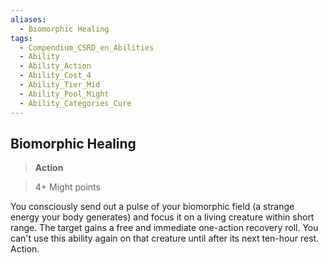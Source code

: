 ```yaml
---
aliases:
  - Biomorphic Healing
tags:
  - Compendium_CSRD_en_Abilities
  - Ability
  - Ability_Action
  - Ability_Cost_4
  - Ability_Tier_Mid
  - Ability_Pool_Might
  - Ability_Categories_Cure
---
```

  
    
## Biomorphic Healing    
>**Action**    
>4+ Might points  
    
You consciously send out a pulse of your biomorphic field (a strange energy your body generates) and focus it on a living creature within short range. The target gains a free and immediate one-action recovery roll. You can't use this ability again on that creature until after its next ten-hour rest. Action.